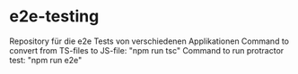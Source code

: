 # e2e-testing
Repository für die e2e Tests von verschiedenen Applikationen
Command to convert from TS-files to JS-file: "npm run tsc"
Command to run protractor test: "npm run e2e"